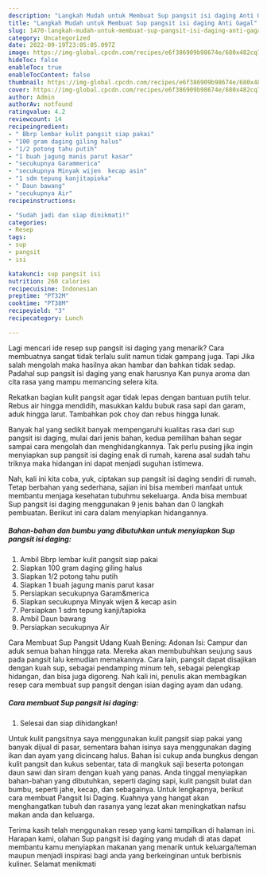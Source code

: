 ```yaml
---
description: "Langkah Mudah untuk Membuat Sup pangsit isi daging Anti Gagal"
title: "Langkah Mudah untuk Membuat Sup pangsit isi daging Anti Gagal"
slug: 1470-langkah-mudah-untuk-membuat-sup-pangsit-isi-daging-anti-gagal
category: Uncategorized
date: 2022-09-19T23:05:05.097Z
image: https://img-global.cpcdn.com/recipes/e6f386909b98674e/680x482cq70/sup-pangsit-isi-daging-foto-resep-utama.jpg
hideToc: false
enableToc: true
enableTocContent: false
thumbnail: https://img-global.cpcdn.com/recipes/e6f386909b98674e/680x482cq70/sup-pangsit-isi-daging-foto-resep-utama.jpg
cover: https://img-global.cpcdn.com/recipes/e6f386909b98674e/680x482cq70/sup-pangsit-isi-daging-foto-resep-utama.jpg
author: Admin
authorAv: notfound
ratingvalue: 4.2
reviewcount: 14
recipeingredient:
- " Bbrp lembar kulit pangsit siap pakai"
- "100 gram daging giling halus"
- "1/2 potong tahu putih"
- "1 buah jagung manis parut kasar"
- "secukupnya Garammerica"
- "secukupnya Minyak wijen  kecap asin"
- "1 sdm tepung kanjitapioka"
- " Daun bawang"
- "secukupnya Air"
recipeinstructions:

- "Sudah jadi dan siap dinikmati!"
categories:
- Resep
tags:
- sup
- pangsit
- isi

katakunci: sup pangsit isi 
nutrition: 260 calories
recipecuisine: Indonesian
preptime: "PT32M"
cooktime: "PT38M"
recipeyield: "3"
recipecategory: Lunch

---
```



Lagi mencari ide resep sup pangsit isi daging yang menarik? Cara membuatnya sangat tidak terlalu sulit namun tidak gampang juga. Tapi Jika salah mengolah maka hasilnya akan hambar dan bahkan tidak sedap. Padahal sup pangsit isi daging yang enak harusnya Kan punya aroma dan cita rasa yang mampu memancing selera kita.


Rekatkan bagian kulit pangsit agar tidak lepas dengan bantuan putih telur. Rebus air hingga mendidih, masukkan kaldu bubuk rasa sapi dan garam, aduk hingga larut. Tambahkan pok choy dan rebus hingga lunak.

Banyak hal yang sedikit banyak mempengaruhi kualitas rasa dari sup pangsit isi daging, mulai dari jenis bahan, kedua pemilihan bahan segar sampai cara mengolah dan menghidangkannya. Tak perlu pusing jika ingin menyiapkan sup pangsit isi daging enak di rumah, karena asal sudah tahu triknya maka hidangan ini dapat menjadi suguhan istimewa.


Nah, kali ini kita coba, yuk, ciptakan sup pangsit isi daging sendiri di rumah. Tetap berbahan yang sederhana, sajian ini bisa memberi manfaat untuk membantu menjaga kesehatan tubuhmu sekeluarga. Anda bisa membuat Sup pangsit isi daging menggunakan 9 jenis bahan dan 0 langkah pembuatan. Berikut ini cara dalam menyiapkan hidangannya.

<!--inarticleads1-->

##### Bahan-bahan dan bumbu yang dibutuhkan untuk menyiapkan Sup pangsit isi daging:

1. Ambil  Bbrp lembar kulit pangsit siap pakai
1. Siapkan 100 gram daging giling halus
1. Siapkan 1/2 potong tahu putih
1. Siapkan 1 buah jagung manis parut kasar
1. Persiapkan secukupnya Garam&amp;merica
1. Siapkan secukupnya Minyak wijen &amp; kecap asin
1. Persiapkan 1 sdm tepung kanji/tapioka
1. Ambil  Daun bawang
1. Persiapkan secukupnya Air


Cara Membuat Sup Pangsit Udang Kuah Bening: Adonan Isi: Campur dan aduk semua bahan hingga rata. Mereka akan membubuhkan seujung saus pada pangsit lalu kemudian memakannya. Cara lain, pangsit dapat disajikan dengan kuah sup, sebagai pendamping minum teh, sebagai pelengkap hidangan, dan bisa juga digoreng. Nah kali ini, penulis akan membagikan resep cara membuat sup pangsit dengan isian daging ayam dan udang. 

<!--inarticleads2-->

##### Cara membuat Sup pangsit isi daging:


1. Selesai dan siap dihidangkan!

Untuk kulit pangsitnya saya menggunakan kulit pangsit siap pakai yang banyak dijual di pasar, sementara bahan isinya saya menggunakan daging ikan dan ayam yang dicincang halus. Bahan isi cukup anda bungkus dengan kulit pangsit dan kukus sebentar, tata di mangkuk saji beserta potongan daun sawi dan siram dengan kuah yang panas. Anda tinggal menyiapkan bahan-bahan yang dibutuhkan, seperti daging sapi, kulit pangsit bulat dan bumbu, seperti jahe, kecap, dan sebagainya. Untuk lengkapnya, berikut cara membuat Pangsit Isi Daging. Kuahnya yang hangat akan menghangatkan tubuh dan rasanya yang lezat akan meningkatkan nafsu makan anda dan keluarga. 

Terima kasih telah menggunakan resep yang kami tampilkan di halaman ini. Harapan kami, olahan Sup pangsit isi daging yang mudah di atas dapat membantu kamu menyiapkan makanan yang menarik untuk keluarga/teman maupun menjadi inspirasi bagi anda yang berkeinginan untuk berbisnis kuliner. Selamat menikmati
